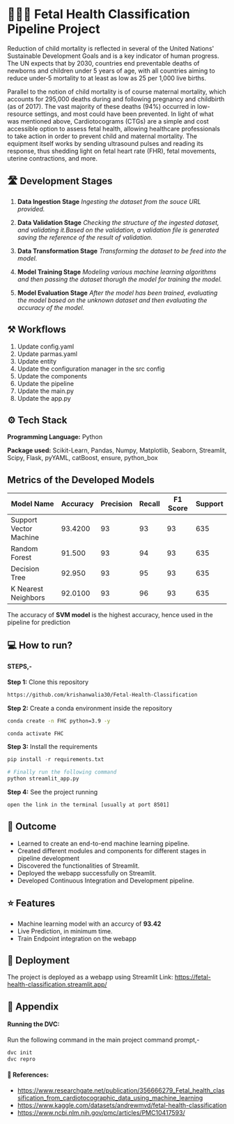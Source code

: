 
#  👩🏻‍🍼 Fetal Health Classification Pipeline Project

Reduction of child mortality is reflected in several of the United Nations' Sustainable Development Goals and is a key indicator of human progress. The UN expects that by 2030, countries end preventable deaths of newborns and children under 5 years of age, with all countries aiming to reduce under‑5 mortality to at least as low as 25 per 1,000 live births.

Parallel to the notion of child mortality is of course maternal mortality, which accounts for 295,000 deaths during and following pregnancy and childbirth (as of 2017). The vast majority of these deaths (94%) occurred in low-resource settings, and most could have been prevented. In light of what was mentioned above, Cardiotocograms (CTGs) are a simple and cost accessible option to assess fetal health, allowing healthcare professionals to take action in order to prevent child and maternal mortality. The equipment itself works by sending ultrasound pulses and reading its response, thus shedding light on fetal heart rate (FHR), fetal movements, uterine contractions, and more.



## 🛣️ Development Stages

1. **Data Ingestion Stage**
_Ingesting the dataset from the souce URL provided._

2. **Data Validation Stage**
_Checking the structure of the ingested dataset, and validating it.Based on the validation, a validation file is generated saving the reference of the result of validation._

3. **Data Transformation Stage**
_Transforming the dataset to be feed into the model._

4. **Model Training Stage**
_Modeling various machine learning algorithms and then passing the dataset thorugh the model for training the model._

5. **Model Evaluation Stage**
_After the model has been trained, evaluating the model based on the unknown dataset and then evaluating the accuracy of the model._



 ## ⚒️ Workflows

 1. Update config.yaml
 2. Update parmas.yaml
 3. Update entity
 4. Update the configuration manager in the src config
 5. Update the components
 6. Update the pipeline
 7. Update the main.py
 8. Update the app.py



## ⚙️ Tech Stack

**Programming Language:** Python

**Package used:** Scikit-Learn, Pandas, Numpy, Matplotlib, Seaborn, Streamlit, Scipy, Flask, pyYAML, catBoost, ensure, python_box

## Metrics of the Developed Models

| Model Name | Accuracy | Precision | Recall | F1 Score | Support |
|---|---|---|---|---|---|
| Support Vector Machine | 93.4200 | 93 | 93 | 93 | 635 |
| Random Forest | 91.500 | 93 | 94 | 93 | 635 |
| Decision Tree | 92.950 | 93 | 95 | 93 | 635 |
|K Nearest Neighbors| 92.0100 | 93 | 96 | 93 | 635 |

The accuracy of **SVM model** is the highest accuracy, hence used in the pipeline for prediction


## 💻 How to run?

#### **STEPS,-**

**Step 1:** Clone this repository
```bash
https://github.com/krishanwalia30/Fetal-Health-Classification
```

**Step 2:** Create a conda environment inside the repository
```bash
conda create -n FHC python=3.9 -y
```
```bash
conda activate FHC
```

**Step 3:** Install the requirements
```py
pip install -r requirements.txt
```
```py
# Finally run the following command
python streamlit_app.py
```

**Step 4:** See the project running

```bash
open the link in the terminal [usually at port 8501]
```



## 📏 Outcome

- Learned to create an end-to-end machine learning pipeline.
- Created different modules and components for different stages in pipeline development
- Discovered the functionalities of Streamlit.
- Deployed the webapp successfully on Streamlit.
- Developed Continuous Integration and Development pipeline.



## ⭐ Features

- Machine learning model with an accurcy of __93.42__
- Live Prediction, in minimum time.
- Train Endpoint integration on the webapp



## 🚀 Deployment

The project is deployed as a webapp using Streamlit
Link: https://fetal-health-classification.streamlit.app/




## 📑 Appendix

#### Running the DVC:
Run the following command in the main project command prompt,-
```py
dvc init
dvc repro
```

#### 📖 References:
- https://www.researchgate.net/publication/356666279_Fetal_health_classification_from_cardiotocographic_data_using_machine_learning
- https://www.kaggle.com/datasets/andrewmvd/fetal-health-classification
- https://www.ncbi.nlm.nih.gov/pmc/articles/PMC10417593/
